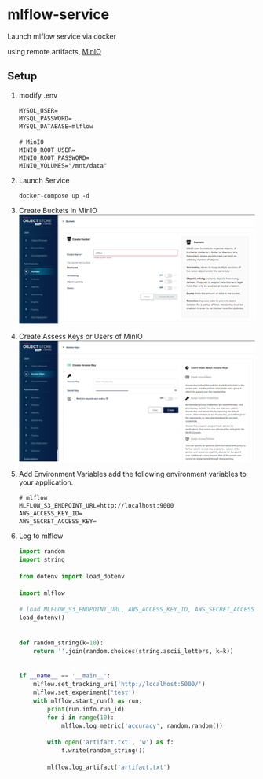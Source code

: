 # mlflow-service

Launch mlflow service via docker

using remote artifacts, [MinIO](https://min.io/)

## Setup

1. modify .env

   ```dotenv
   MYSQL_USER=
   MYSQL_PASSWORD=
   MYSQL_DATABASE=mlflow
   
   # MinIO
   MINIO_ROOT_USER=
   MINIO_ROOT_PASSWORD=
   MINIO_VOLUMES="/mnt/data"
   ```

2. Launch Service
   ```commandline
   docker-compose up -d
   ```
3. Create Buckets in MinIO
   ![creat_bucket.png](asstes%2Fcreat_bucket.png)
4. Create Assess Keys or Users of MinIO
   ![creat_access_key.png](asstes%2Fcreat_access_key.png)
5. Add Environment Variables
   add the following environment variables to your application.

   ```dotenv
   # mlflow
   MLFLOW_S3_ENDPOINT_URL=http://localhost:9000
   AWS_ACCESS_KEY_ID=
   AWS_SECRET_ACCESS_KEY=
   ```
6. Log to mlflow

   ```python
   import random
   import string
   
   from dotenv import load_dotenv
   
   import mlflow
   
   # load MLFLOW_S3_ENDPOINT_URL, AWS_ACCESS_KEY_ID, AWS_SECRET_ACCESS_KEY
   load_dotenv()
   
   
   def random_string(k=10):
       return ''.join(random.choices(string.ascii_letters, k=k))
   
   
   if __name__ == '__main__':
       mlflow.set_tracking_uri('http://localhost:5000/')
       mlflow.set_experiment('test')
       with mlflow.start_run() as run:
           print(run.info.run_id)
           for i in range(10):
               mlflow.log_metric('accuracy', random.random())
   
           with open('artifact.txt', 'w') as f:
               f.write(random_string())
   
           mlflow.log_artifact('artifact.txt')
   
   ```
